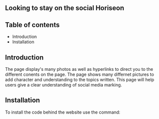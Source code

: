 ## Looking to stay on the social Horiseon 

## Table of contents

 * Introduction
 * Installation

 ## Introduction
 The page display's many photos as well as hyperlinks to direct you to the different conents on the page. The page shows many differnet pictures to add character and understanding to the topics written. This page will help users give a clear understanding of social media marking.

## Installation
To install the code behind the website use the command:

